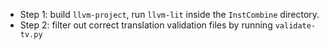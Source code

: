 - Step 1: build `llvm-project`, run `llvm-lit` inside the `InstCombine` directory.
- Step 2: filter out correct translation validation files by running `validate-tv.py`

